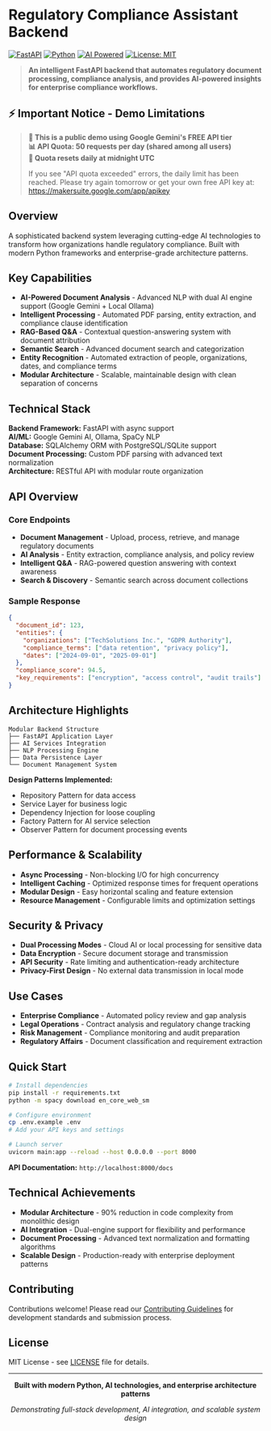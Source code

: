 # Regulatory Compliance Assistant Backend

[![FastAPI](https://img.shields.io/badge/FastAPI-0.68+-00a393?style=flat&logo=fastapi)](https://fastapi.tiangolo.com/)
[![Python](https://img.shields.io/badge/Python-3.8+-3776ab?style=flat&logo=python&logoColor=white)](https://www.python.org/)
[![AI Powered](https://img.shields.io/badge/AI-Powered-ff6b6b?style=flat&logo=openai)](https://openai.com/)
[![License: MIT](https://img.shields.io/badge/License-MIT-yellow.svg)](https://opensource.org/licenses/MIT)

> **An intelligent FastAPI backend that automates regulatory document processing, compliance analysis, and provides AI-powered insights for enterprise compliance workflows.**

## ⚡ Important Notice - Demo Limitations

> **🚨 This is a public demo using Google Gemini's FREE API tier**  
> **📊 API Quota: 50 requests per day (shared among all users)**  
> **🔄 Quota resets daily at midnight UTC**  
> 
> If you see "API quota exceeded" errors, the daily limit has been reached. Please try again tomorrow or get your own free API key at: https://makersuite.google.com/app/apikey

## Overview

A sophisticated backend system leveraging cutting-edge AI technologies to transform how organizations handle regulatory compliance. Built with modern Python frameworks and enterprise-grade architecture patterns.

## Key Capabilities

- **AI-Powered Document Analysis** - Advanced NLP with dual AI engine support (Google Gemini + Local Ollama)
- **Intelligent Processing** - Automated PDF parsing, entity extraction, and compliance clause identification
- **RAG-Based Q&A** - Contextual question-answering system with document attribution
- **Semantic Search** - Advanced document search and categorization
- **Entity Recognition** - Automated extraction of people, organizations, dates, and compliance terms
- **Modular Architecture** - Scalable, maintainable design with clean separation of concerns

## Technical Stack

**Backend Framework:** FastAPI with async support  
**AI/ML:** Google Gemini AI, Ollama, SpaCy NLP  
**Database:** SQLAlchemy ORM with PostgreSQL/SQLite support  
**Document Processing:** Custom PDF parsing with advanced text normalization  
**Architecture:** RESTful API with modular route organization  

## API Overview

### Core Endpoints
- **Document Management** - Upload, process, retrieve, and manage regulatory documents
- **AI Analysis** - Entity extraction, compliance analysis, and policy review
- **Intelligent Q&A** - RAG-powered question answering with context awareness
- **Search & Discovery** - Semantic search across document collections

### Sample Response
```json
{
  "document_id": 123,
  "entities": {
    "organizations": ["TechSolutions Inc.", "GDPR Authority"],
    "compliance_terms": ["data retention", "privacy policy"],
    "dates": ["2024-09-01", "2025-09-01"]
  },
  "compliance_score": 94.5,
  "key_requirements": ["encryption", "access control", "audit trails"]
}
```

## Architecture Highlights

```
Modular Backend Structure
├── FastAPI Application Layer
├── AI Services Integration  
├── NLP Processing Engine
├── Data Persistence Layer
└── Document Management System
```

**Design Patterns Implemented:**
- Repository Pattern for data access
- Service Layer for business logic
- Dependency Injection for loose coupling
- Factory Pattern for AI service selection
- Observer Pattern for document processing events

## Performance & Scalability

- **Async Processing** - Non-blocking I/O for high concurrency
- **Intelligent Caching** - Optimized response times for frequent operations
- **Modular Design** - Easy horizontal scaling and feature extension
- **Resource Management** - Configurable limits and optimization settings

## Security & Privacy

- **Dual Processing Modes** - Cloud AI or local processing for sensitive data
- **Data Encryption** - Secure document storage and transmission
- **API Security** - Rate limiting and authentication-ready architecture
- **Privacy-First Design** - No external data transmission in local mode

## Use Cases

- **Enterprise Compliance** - Automated policy review and gap analysis
- **Legal Operations** - Contract analysis and regulatory change tracking
- **Risk Management** - Compliance monitoring and audit preparation
- **Regulatory Affairs** - Document classification and requirement extraction

## Quick Start

```bash
# Install dependencies
pip install -r requirements.txt
python -m spacy download en_core_web_sm

# Configure environment
cp .env.example .env
# Add your API keys and settings

# Launch server
uvicorn main:app --reload --host 0.0.0.0 --port 8000
```

**API Documentation:** `http://localhost:8000/docs`

## Technical Achievements

- **Modular Architecture** - 90% reduction in code complexity from monolithic design
- **AI Integration** - Dual-engine support for flexibility and performance
- **Document Processing** - Advanced text normalization and formatting algorithms
- **Scalable Design** - Production-ready with enterprise deployment patterns

## Contributing

Contributions welcome! Please read our [Contributing Guidelines](CONTRIBUTING.md) for development standards and submission process.

## License

MIT License - see [LICENSE](LICENSE) file for details.

---

<div align="center">

**Built with modern Python, AI technologies, and enterprise architecture patterns**

*Demonstrating full-stack development, AI integration, and scalable system design*

</div>
